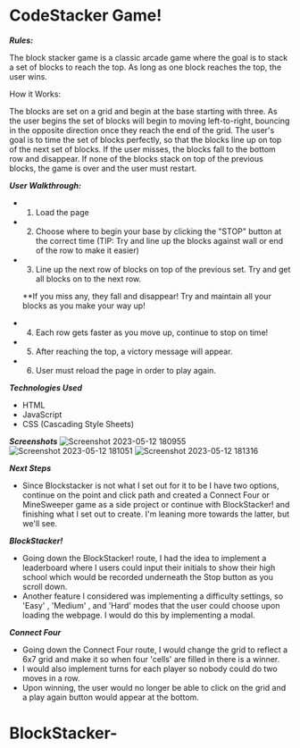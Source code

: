 # CodeStacker Game!

***Rules:*** 

The block stacker game is a classic arcade game where the goal is to stack a set of blocks to reach the top. As long as one block reaches the top, the user wins. 

How it Works:

The blocks are set on a grid and begin at the base starting with three. As the user begins the set of blocks will begin to moving left-to-right, bouncing in the opposite direction once they reach the end of the grid. The user's goal is to time the set of blocks perfectly, so that the blocks line up on top of the next set of blocks. If the user misses, the blocks fall to the bottom row and disappear. If none of the blocks stack on top of the previous blocks, the game is over and the user must restart. 

***User Walkthrough:***

- 1. Load the page

- 2. Choose where to begin your base by clicking the "STOP" button at the correct time (TIP: Try and line up the blocks against wall or end of the row to make it easier)

- 3. Line up the next row of blocks on top of the previous set. Try and get all blocks on to the next row. 

    **If you miss any, they fall and disappear! Try and maintain all your blocks as you make your way up!

- 4. Each row gets faster as you move up, continue to stop on time!

- 5. After reaching the top, a victory message will appear.

- 6. User must reload the page in order to play again.

***Technologies Used***

- HTML
- JavaScript
- CSS (Cascading Style Sheets)

***Screenshots***
![Screenshot 2023-05-12 180955](https://github.com/MoHanSolo/BlockStacker-/assets/124226939/ecc587fb-0302-4a77-a191-1e5096573433)
![Screenshot 2023-05-12 181051](https://github.com/MoHanSolo/BlockStacker-/assets/124226939/8089f865-88cd-4fae-a4fa-dd78ca4e3048)
![Screenshot 2023-05-12 181316](https://github.com/MoHanSolo/BlockStacker-/assets/124226939/e0d39053-0b22-4f6f-8064-a606fd500928)

***Next Steps***

- Since Blockstacker is not what I set out for it to be I have two options, continue on the point and click path and created a Connect Four or MineSweeper game as a side project or continue with BlockStacker! and finishing what I set out to create. I'm leaning more towards the latter, but we'll see. 

***BlockStacker!***

- Going down the BlockStacker! route, I had the idea to implement a leaderboard where I users could input their initials to show their high school which would be recorded underneath the Stop button as you scroll down. 
- Another feature I considered was implementing a difficulty settings, so 'Easy' , 'Medium' , and 'Hard' modes that the user could choose upon loading the webpage. I would do this by implementing a modal. 

***Connect Four***

- Going down the Connect Four route, I would change the grid to reflect a 6x7 grid and make it so when four 'cells' are filled in there is a winner. 
- I would also implement turns for each player so nobody could do two moves in a row.
- Upon winning, the user would no longer be able to click on the grid and a play again button would appear at the bottom. 

# BlockStacker-

